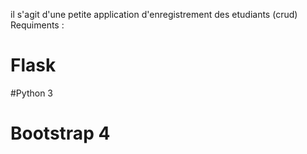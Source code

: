 il s'agit d'une petite application d'enregistrement des etudiants (crud)
Requiments :
# Flask
#Python 3
# Bootstrap 4
